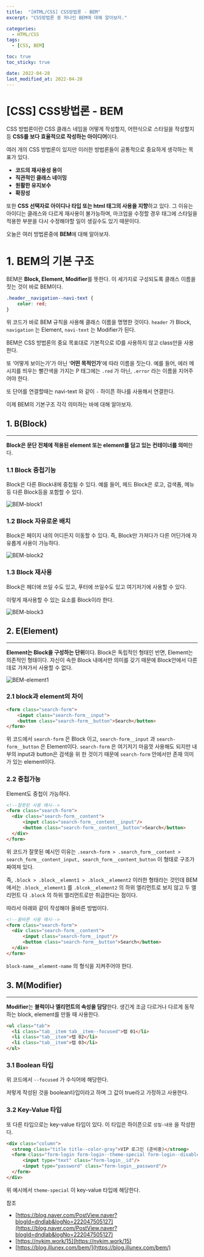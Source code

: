 ```yaml
---
title:  "[HTML/CSS] CSS방법론 - BEM"
excerpt: "CSS방법론 중 하나인 BEM에 대해 알아보자."

categories:
  - HTML/CSS
tags:
  - [CSS, BEM]

toc: true
toc_sticky: true

date: 2022-04-28
last_modified_at: 2022-04-28
---
```


# [CSS] CSS방법론 - BEM

CSS 방법론이란 CSS 클래스 네임을 어떻게 작성할지, 어떤식으로 스타일을 작성할지 등 **CSS를 보다 효율적으로 작성하는 아이디어**이다.

여러 개의 CSS 방법론이 있지만 이러한 방법론들이 공통적으로 중요하게 생각하는 목표가 있다.

- **코드의 재사용성 용이**
- **직관적인 클래스 네이밍**
- **원활한 유지보수**
- **확장성**

또한 **CSS 선택자로 아이디나 타입 또는 html 태그의 사용을 지향**하고 있다.
그 이유는 아이디는 클래스와 다르게 재사용이 불가능하며, 마크업을 수정할 경우 태그에 스타일을 적용한 부분을 다시 수정해야할 일이 생길수도 있기 때문이다.

오늘은 여러 방법론중에 **BEM**에 대해 알아보자.

# 1. BEM의 기본 구조

BEM은 **Block, Element, Modifier**를 뜻한다. 이 세가지로 구성되도록 클래스 이름을 짓는 것이 바로 BEM이다.

```css
.header__navigation--navi-text {
	color: red;
}
```

위 코드가 바로 BEM 규칙을 사용해 클래스 이름을 명명한 것이다.
`header` 가 Block, `navigation` 는 Element, `navi-text` 는 Modifier가 된다.

BEM은 CSS 방법론의 중요 목표대로 기본적으로 ID를 사용하지 않고 class만을 사용한다.

또 ‘어떻게 보이는가’가 아닌 ‘**어떤 목적인가**’에 따라 이름을 짓는다. 예를 들어, 에러 메시지를 띄우는 빨간색을 가지는 P 태그에는 `.red` 가 아닌, `.error` 라는 이름을 지어주어야 한다.

또 단어를 연결할때는 navi-text 와 같이 `-` 하이픈 하나를 사용해서 연결한다.

이제 BEM의 기본구조 각각 의미하는 바에 대해 알아보자.

## 1. B(Block)

---

**Block은 문단 전체에 적용된 element 또는 element를 담고 있는 컨테이너를 의미**한다.

### 1.1 Block 중첩기능

Block은 다른 Block내에 중첩될 수 있다. 예를 들어, 헤드 Block은 로고, 검색폼, 메뉴 등 다른 Block등을 포함할 수 있다.

![BEM-block1](https://user-images.githubusercontent.com/71548623/165778068-79246b5a-d6cb-4cba-9a2c-ee7933245ea4.png)

### 1.2 Block 자유로운 배치

Block은 페이지 내의 어디든지 이동할 수 있다. 즉, Block만 가져다가 다른 어딘가에 자유롭게 사용이 가능하다.

![BEM-block2](https://user-images.githubusercontent.com/71548623/165778088-65e46e9e-c8d8-44a8-a605-b18b8609b301.png)

### 1.3 Block 재사용

Block은 헤더에 쓰일 수도 있고, 푸터에 쓰일수도 있고 여기저기에 사용할 수 있다.

이렇게 재사용할 수 있는 요소를 Block이라 한다.

![BEM-block3](https://user-images.githubusercontent.com/71548623/165778088-65e46e9e-c8d8-44a8-a605-b18b8609b301.png)

## 2. E(Element)

---

**Element는 Block을 구성하는 단위**이다.
Block은 독립적인 형태인 반면, Element는 의존적인 형태이다.
자신이 속한 Block 내에서만 의미를 갖기 때문에 Block안에서 다른데로 가져가서 사용할 수 없다.

![BEM-element1](https://user-images.githubusercontent.com/71548623/165778093-56625462-cd1a-41e3-9014-2aba9c0d0b84.png)

### 2.1 block과 element의 차이

```html
<form class="search-form">
	<input class="search-form__input">
	<button class="search-form__button">Search</button>
</form>
```

위 코드에서 `search-form` 은 Block 이고, `search-form__input` 과 `search-form__button` 은 Element이다. `search-form` 은 여기저기 마음껏 사용해도 되지만 내부의 input과 button은 검색을 위 한 것이기 때문에 `search-form` 안에서만 존재 의미가 있는 element이다.

### 2.2 중첩가능

Element도 중첩이 가능하다.

```html
<!--잘못된 사용 예시-->
<form class="search-form">
  <div class="search-form__content">
      <input class="search-form__content__input"/>
      <button class="search-form__content__button">Search</button>
  </div>
</form>
```

위 코드가 잘못된 예시인 이유는
`.search-form > .search_form__content > search_form__content_input, search_form__content_button`  이 형태로 구조가 짜여져 있다.

즉, `.block > .block__elemnt1 > .block__element2` 이러한 형태라는 것인데 BEM에서는 `.block__element1` 를 `.blcok__element2` 의 하위 엘리먼트로 보지 않고 두 엘리먼트 다 `.block` 의 하위 엘리먼트로만 취급한다는 점이다.

따라서 아래와 같이 작성해야 올바른 방법이다.

```html
<!--올바른 사용 예시-->
<form class="search-form">
  <div class="search-form__content">
      <input class="search-form__input"/>
      <button class="search-form__button">Search</button>
  </div>
</form>
```

`block-name__element-name` 의 형식을 지켜주어야 한다.

## 3. M(Modifier)

---

**Modifier**는 **블럭이나 엘리먼트의 속성을 담당**한다.
생긴게 조금 다르거나 다르게 동작하는 block, element를 만들 때 사용한다.

```html
<ul class="tab">
  <li class="tab__item tab__item--focused">탭 01</li>
  <li class="tab__item">탭 02</li>
  <li class="tab__item">탭 03</li>
</ul>
```

### 3.1 Boolean 타입

위 코드에서 `--focused` 가 수식어에 해당한다.

저렇게 작성된 것을 boolean타입이라고 하며 그 값이 true라고 가정하고 사용한다.

### 3.2 Key-Value 타입

또 다른 타입으로는 key-value 타입이 있다.
이 타입은 하이픈으로 `성질-내용` 을 작성한다.

```html
<div class="column">
  <strong class="title title--color-gray">VIP 로그인 (준비중)</strong>
  <form class="form-login form-login--theme-special form-login--disabled">
      <input type="text" class="form-login__id"/>
      <input type="password" class="form-login__password"/>
  </form>
</div>
```

위 예시에서 `theme-special` 이 key-value 타입에 해당한다.

참조

- [https://blog.naver.com/PostView.naver?blogId=dndlab&logNo=222047505127](https://blog.naver.com/PostView.naver?blogId=dndlab&logNo=222047505127)
- [https://nykim.work/15](https://nykim.work/15)
- [https://blog.illunex.com/bem/](https://blog.illunex.com/bem/)
